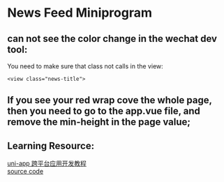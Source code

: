 # News Feed Miniprogram
## can not see the color change in the wechat dev tool:
You need to make sure that class not calls in the view:  
```
<view class="news-title">
```
## If you see your red wrap cove the whole page, then you need to go to the app.vue file, and remove the min-height in the page value;  


## Learning Resource: 

[uni-app 跨平台应用开发教程](https://ke.qq.com/user/index/index.html#/plan/cid=323825&tid=100384338&term_id=100384338)  
[source code](https://ke.qq.com/course/323825)  